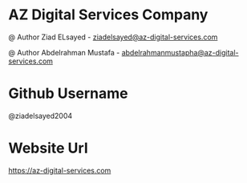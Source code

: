 # AZ Digital Services Company
@ Author Ziad ELsayed - ziadelsayed@az-digital-services.com

@ Author Abdelrahman Mustafa - abdelrahmanmustapha@az-digital-services.com

# Github Username
@ziadelsayed2004

# Website Url
https://az-digital-services.com